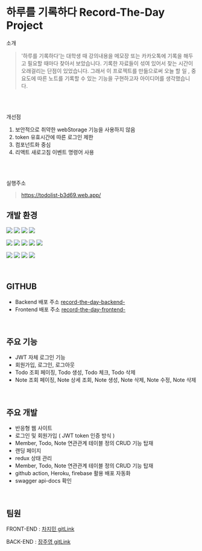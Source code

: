 # 하루를 기록하다 Record-The-Day Project


소개
> '하루를 기록하다'는 대학생 때 강의내용을 메모장 또는 카카오톡에 기록을 해두고 필요할 때마다 찾아서 보았습니다. 
> 기록한 자료들이 섞여 있어서 찾는 시간이 오래걸리는 단점이 있었습니다.
> 그래서 이 프로젝트를 만듦으로써 오늘 할 일 , 중요도에 따른 노트를 기록할 수 있는 기능을 구현하고자 아이디어를 생각했습니다.
<br>

<br>

개선점
<br>
  1. 보안적으로 취약한 webStorage 기능을 사용하지 않음
  2. token 유효시간에 따른 로그인 제한  
  3. 컴포넌트화 중심
  4. 리액트 새로고침 이벤트 명령어 사용 


<br>
<br>

실행주소
> https://todolist-b3d69.web.app/ 



## 개발 환경

<p>
    <img src="https://img.shields.io/badge/javascript-F7DF1E?style=flat-square&logo=javascript&logoColor=white"/>
    <img src="https://img.shields.io/badge/react-61DAFB?style=flat-square&logo=react&logoColor=white"/>
    <img src="https://img.shields.io/badge/React Router-CA4245?style=flat-square&logo=React Router&logoColor=white"/>
    <img src="https://img.shields.io/badge/redux-%23593d88.svg?style=for-the-badge&logo=redux&logoColor=white"/>
</p>

<p>
    <img src="https://img.shields.io/badge/Spring-6DB33F?style=flat-square&logo=Spring&logoColor=white"/>
    <img src="https://img.shields.io/badge/Spring Boot -6DB33F?style=flat-square&logo=Spring Boot&logoColor=white"/>
    <img src="https://img.shields.io/badge/SpringSecurity-6DB33F?style=flat-square&logo=SpringSecurity&logoColor=white"/>
    <img src="https://img.shields.io/badge/Data JPA-6DB33F?style=flat-square&logo=&logoColor=white"/>
    <img src="https://img.shields.io/badge/PostgreSQL -4479A1?style=flat-square&logo=PostgreSQL&logoColor=white"/>
</p>

<p>
    <img src="https://img.shields.io/badge/Heroku -4479A1?style=flat-square&logo=Heroku&logoColor=white"/>  
    <img src="https://img.shields.io/badge/Github Actions-4285F4?style=flat-square&logo=Github Actions&logoColor=white"/>
    <img src="https://img.shields.io/badge/Firebase-FFCA28?style=flat-square&logo=Firebase&logoColor=white"/>
    <img src="https://img.shields.io/badge/Github-181717?style=flat-square&logo=Github&logoColor=white"/>
</p>

<br>

## GITHUB
- Backend 배포 주소 [record-the-day-backend-](https://cloudwi.herokuapp.com/)
- Frontend 배포 주소 [record-the-day-frontend-](https://todolist-b3d69.web.app/)


<br>

## 주요 기능

- JWT 자체 로그인 기능
- 회원가입, 로그인, 로그아웃
- Todo 조회 페이징, Todo 생성, Todo 체크, Todo 삭제
- Note 조회 페이징, Note 상세 조회, Note 생성, Note 삭제, Note 수정, Note 삭제

<br>

## 주요 개발

- 반응형 웹 사이트
- 로그인 및 회원가입 ( JWT token 인증 방식 )
- Member, Todo, Note 연관관계 테이블 정의 CRUD 기능 탑재
- 랜딩 페이지 
- redux 상태 관리 
- Member, Todo, Note 연관관계 테이블 정의 CRUD 기능 탑재
- github action, Heroku, firebase 활용 배포 자동화
- swagger api-docs 확인

<br>

## 팀원

FRONT-END : [차지민 gitLink](https://github.com/d-o0o-b11)

BACK-END : [장주영 gitLink](https://github.com/cloudwi) 

<br>

